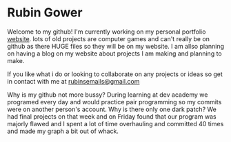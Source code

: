 # Rubin Gower
Welcome to my github! I'm currently working on my personal portfolio [website](http://rubin.net.nz). lots of old projects are computer games and can't really be on github as there HUGE files so they will be on my website. I am allso planning on having a blog on my website about projects I am making and planning to make.


If you like what i do or looking to collaborate on any projects or ideas so get in contact with me at rubinsemails@gmail.com

Why is my github not more bussy? 
During learning at dev academy we programed every day and would practice pair programming so my commits were on another person's account.
Why is there only one dark patch? 
We had final projects on that week and on Friday found that our program was majorly flawed and I spent a lot of time overhauling and committed 40 times and made my graph a bit out of whack.

<!--
**rubin-gower/rubin-gower** is a ✨ _special_ ✨ repository because its `README.md` (this file) appears on your GitHub profile.
**If you would like to do this to your profile create a repo with the same name as your username. allso make sure it has a read me.
-->


